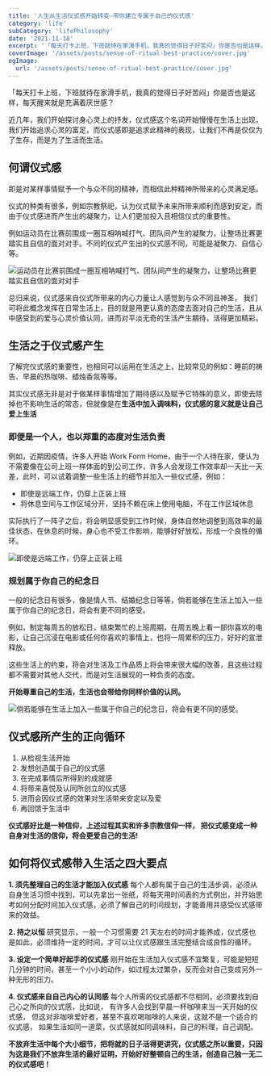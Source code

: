 ```yaml
---
title: '人生从生活仪式感开始转变—带你建立专属于自己的仪式感'
category: 'life'
subCategory: 'lifePhilosophy'
date: '2021-11-18'
excerpt: '「每天打卡上班，下班就待在家滑手机，我真的觉得日子好苦闷」你是否也是这样，每天醒来就是充满着厌世感？近几年，我们开始探讨身心灵上的抒发，仪式感这个名词开始慢慢在生活上出现，我们开始追求心灵的富足，而仪式感即是追求此精神的表现，让我们不再是仅仅为了生存，而是为了生活而生活。'
coverImage: '/assets/posts/sense-of-ritual-best-practice/cover.jpg'
ogImage:
  url: '/assets/posts/sense-of-ritual-best-practice/cover.jpg'
---
```


「每天打卡上班，下班就待在家滑手机，我真的觉得日子好苦闷」你是否也是这样，每天醒来就是充满着厌世感？

近几年，我们开始探讨身心灵上的抒发，仪式感这个名词开始慢慢在生活上出现，我们开始追求心灵的富足，而仪式感即是追求此精神的表现，让我们不再是仅仅为了生存，而是为了生活而生活。

## 何谓仪式感

即是对某样事情赋予一个与众不同的精神，而相信此种精神所带来的心灵满足感。

仪式的种类有很多，例如宗教祭祀，认为仪式赋予未来所带来顺利而感到安定，而由于仪式感进而产生出的凝聚力，让人们更加投入且相信仪式的重要性。

例如运动员在比赛前围成一圈互相呐喊打气、团队间产生的凝聚力，让整场比赛更踏实且自信的面对对手。不同的仪式产生出的仪式感不同，可能是凝聚力、自信心等。

![运动员在比赛前围成一圈互相呐喊打气、团队间产生的凝聚力，让整场比赛更踏实且自信的面对对手](https://i.imgur.com/jvE57mf.jpg)

总归来说，仪式感来自仪式所带来的内心力量让人感觉到与众不同且神圣， 我们可将此概念发挥在日常生活上，目的就是用更认真的态度去面对自己的生活，且从中感受到的爱与心灵价值认同，进而对平淡无奇的生活产生期待，活得更加精彩。

## 生活之于仪式感产生

了解完仪式感的重要性，也相同可以运用在生活之上，比较常见的例如：睡前的祷告、早晨的热咖啡、蜡烛香氛等等。

其实仪式感无非是对于做某样事情增加了期待感以及赋予它特殊的意义，即使去除掉也不影响生活的常态，但就像是在**生活中加入调味料，仪式感的意义就是让自己爱上生活**

### 即便是一个人，也以郑重的态度对生活负责

例如，近期因疫情，许多人开始 Work Form Home，由于一个人待在家，便认为不需要像在公司上班一样体面的到公司工作，许多人会发现工作效率却一天比一天差，此时，可以试着调整一些生活上的细节并加入一些仪式感，例如：

- 即使是远端工作，仍穿上正装上班
- 将休息空间与工作区域分开，坚持不赖在床上使用电脑，不在工作区域休息

实际执行了一阵子之后，将会明显感受到工作时候，身体自然地调整到高效率的最佳状态，在休息的时候，身心也不受工作影响，能够好好放松，形成一个良性的循环。

![即使是远端工作，仍穿上正装上班](https://i.imgur.com/3OGOTJV.jpg)

### 规划属于你自己的纪念日

一般的纪念日有很多，像是情人节、结婚纪念日等等，倘若能够在生活上加入一些属于你自己的纪念日，将会有更不同的感受。

例如，制定每周五的放松日，结束繁忙的上班周期，在周五晚上看一部你喜欢的电影，让自己沉浸在电影或任何你喜欢的事情上，也将一周累积的压力，好好的宣泄释放。

这些生活上的约束，将会对生活及工作品质上将会带来很大幅的改善，且这些过程都不需要对其他人交代，而是对生活展现的一种负责的态度。

**开始尊重自己的生活，生活也会带给你同样价值的认同。**

![倘若能够在生活上加入一些属于你自己的纪念日，将会有更不同的感受。 ](https://i.imgur.com/RiGo0v1.jpg)

## 仪式感所产生的正向循环

1. 从检视生活开始
2. 发想创造属于自己的仪式感
3. 在完成事情后所得到的成就感
4. 将带来喜悦及认同所创立的仪式感
5. 进而会因仪式感的效果对生活带来安定以及爱
6. 再回馈于生活中

**仪式感好比是一种信仰，上述过程其实和许多宗教信仰一样， 把仪式感变成一种自身对生活的信仰，将会更爱自己的生活!**

## 如何将仪式感带入生活之四大要点

**1. 须先整理自己的生活才能加入仪式感**
每个人都有属于自己的生活步调，必须从自身生活习惯中找到，可以先拿出一张纸，将每天用时间表的方式例出，并开始思考如何分配时间加入仪式感，必须了解自己的时间规划，才能善用并感受仪式感带来的效益。

**2. 持之以恒**
研究显示，一般一个习惯需要 21 天左右的时间才能养成，仪式感也是如此，必须维持一定的时间，才可以让仪式感跟生活完整结合成良性的循环。

**3. 设定一个简单好起手的仪式感**
刚开始在生活加入仪式感不宜繁复，可能是短短几分钟的时间，甚至一个小小的动作，如过程太过繁杂，反而会对自己变成另外一种无形的压力。

**4. 仪式感来自自己内心的认同感**
每个人所需的仪式感都不尽相同，必须要找到自己心之所向的仪式感，比如说， 有许多人会找到早晨一杯咖啡来当一天开始的仪式感， 但这对非咖啡爱好者，甚至不喜欢喝咖啡的人来说，这就不是一个适合的仪式感， 如果生活如同一道菜，仪式感就如同调味料，自己的料理，自己调配。

**不放弃生活中每个大小细节，把将就的日子活得更讲究，仪式感之所以重要，只因为这是我们不放弃生活的最好证明，开始好好整顿自己的生活，创造自己独一无二的仪式感吧！**
